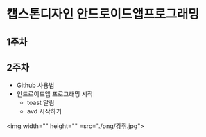 # 캡스톤디자인 안드로이드앱프로그래밍

## 1주차

## 2주차
  - Github 사용법
  - 안드로이드앱 프로그래밍 시작
    - toast 알림
    - avd 시작하기
 
<img width="" height="" =src="./png/강쥐.jpg"></img>
